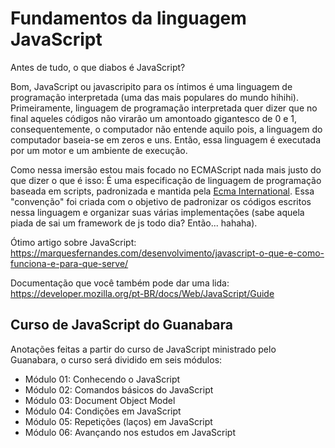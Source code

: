 # Fundamentos da linguagem JavaScript

Antes de tudo, o que diabos é JavaScript?

Bom, JavaScript ou javascripito para os íntimos é uma linguagem de programação interpretada (uma das mais populares do mundo hihihi).
Primeiramente, linguagem de programação interpretada quer dizer que no final aqueles códigos não virarão um amontoado gigantesco de 0 e 1, consequentemente, o computador não entende aquilo pois, a linguagem do computador baseia-se em zeros e uns. Então, essa linguagem é executada por um motor e um ambiente de execução.

Como nessa imersão estou mais focado no ECMAScript nada mais justo do que dizer o que é isso: É uma especificação de linguagem de programação baseada em scripts, padronizada e mantida pela [Ecma International](https://pt.wikipedia.org/wiki/Ecma_International). Essa "convenção" foi criada com o objetivo de padronizar os códigos escritos nessa linguagem e organizar suas várias implementações (sabe aquela piada de sai um framework de js todo dia? Então... hahaha).

Ótimo artigo sobre JavaScript: https://marquesfernandes.com/desenvolvimento/javascript-o-que-e-como-funciona-e-para-que-serve/

Documentação que você também pode dar uma lida: https://developer.mozilla.org/pt-BR/docs/Web/JavaScript/Guide

## Curso de JavaScript do Guanabara

Anotações feitas a partir do curso de JavaScript ministrado pelo Guanabara, o curso será dividido em seis módulos:

- Módulo 01: Conhecendo o JavaScript
- Módulo 02: Comandos básicos do JavaScript
- Módulo 03: Document Object Model
- Módulo 04: Condições em JavaScript
- Módulo 05: Repetições (laços) em JavaScript
- Módulo 06: Avançando nos estudos em JavaScript

